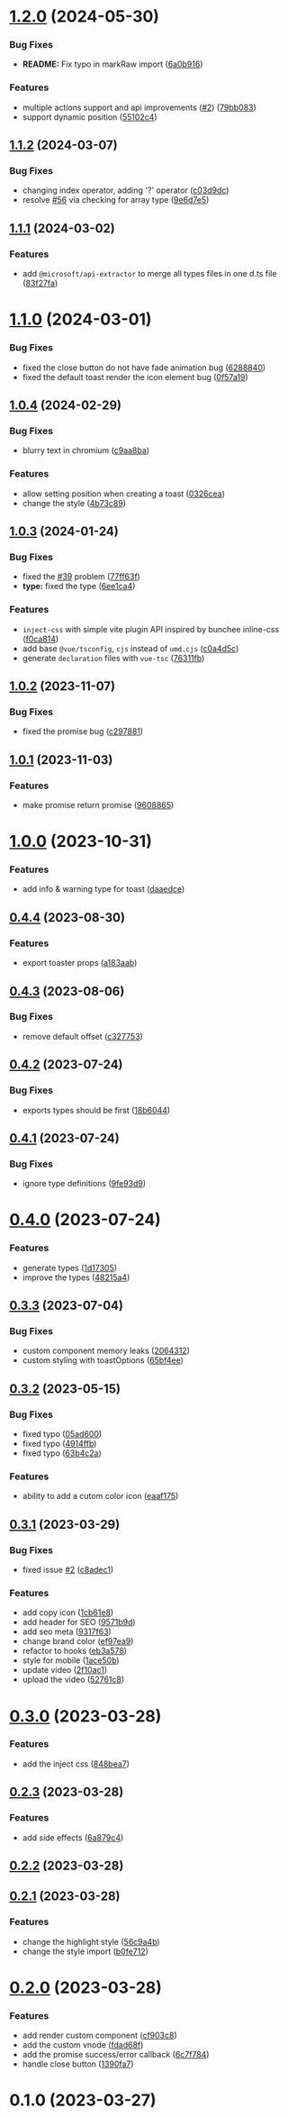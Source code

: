 # [1.2.0](https://github.com/mamahuhu-io/vue-sonner/compare/v1.1.2...v1.2.0) (2024-05-30)


### Bug Fixes

* **README:** Fix typo in markRaw import ([6a0b916](https://github.com/mamahuhu-io/vue-sonner/commit/6a0b916ad702162cb4c081df04f9ceac5edfe96f))


### Features

* multiple actions support and api improvements ([#2](https://github.com/mamahuhu-io/vue-sonner/issues/2)) ([79bb083](https://github.com/mamahuhu-io/vue-sonner/commit/79bb083a35c07a41fb045f2e8e2c92c7739f0a56))
* support dynamic position ([55102c4](https://github.com/mamahuhu-io/vue-sonner/commit/55102c46942ae86f9b6f7ec46f6ade9484cdb8e2))



## [1.1.2](https://github.com/mamahuhu-io/vue-sonner/compare/v1.1.1...v1.1.2) (2024-03-07)


### Bug Fixes

* changing index operator, adding '?' operator ([c03d9dc](https://github.com/mamahuhu-io/vue-sonner/commit/c03d9dc4f57402e8666001fd2c076353387a37aa))
* resolve [#56](https://github.com/mamahuhu-io/vue-sonner/issues/56) via checking for array type ([9e6d7e5](https://github.com/mamahuhu-io/vue-sonner/commit/9e6d7e52d028c0fa64a9ba05a89f9558526e4e71))



## [1.1.1](https://github.com/mamahuhu-io/vue-sonner/compare/v1.1.0...v1.1.1) (2024-03-02)


### Features

* add `@microsoft/api-extractor` to merge all types files in one d.ts file ([83f27fa](https://github.com/mamahuhu-io/vue-sonner/commit/83f27fa5150d681d330671df038c31b55517ce80))



# [1.1.0](https://github.com/mamahuhu-io/vue-sonner/compare/v1.0.4...v1.1.0) (2024-03-01)


### Bug Fixes

* fixed the close button do not have fade animation bug ([6288840](https://github.com/mamahuhu-io/vue-sonner/commit/6288840e2b0c33fa744f2cba3d42b342c00c250e))
* fixed the default toast render the icon element bug ([0f57a19](https://github.com/mamahuhu-io/vue-sonner/commit/0f57a19a44a9d090173d1039acd7cfebd423f8ef))



## [1.0.4](https://github.com/mamahuhu-io/vue-sonner/compare/v1.0.3...v1.0.4) (2024-02-29)


### Bug Fixes

* blurry text in chromium ([c9aa8ba](https://github.com/mamahuhu-io/vue-sonner/commit/c9aa8ba50c425412ff159eda2788dff49c1ea683))


### Features

* allow setting position when creating a toast ([0326cea](https://github.com/mamahuhu-io/vue-sonner/commit/0326ceaefac7e26643bff2d2825f79bbfbde1269))
* change the style ([4b73c89](https://github.com/mamahuhu-io/vue-sonner/commit/4b73c896840b27999fd0eb33cbe32a7ef0349f85))



## [1.0.3](https://github.com/mamahuhu-io/vue-sonner/compare/v1.0.2...v1.0.3) (2024-01-24)


### Bug Fixes

* fixed the [#39](https://github.com/mamahuhu-io/vue-sonner/issues/39) problem ([77ff63f](https://github.com/mamahuhu-io/vue-sonner/commit/77ff63f221652b48290acf1516bc093f17faf719))
* **type:** fixed the type ([6ee1ca4](https://github.com/mamahuhu-io/vue-sonner/commit/6ee1ca42f7104f40d0c2524fd27659c4bea5a607))


### Features

* `inject-css` with simple vite plugin API inspired by bunchee inline-css ([f0ca814](https://github.com/mamahuhu-io/vue-sonner/commit/f0ca814f061a5592384309ef6339f1a319370e5a))
* add base `@vue/tsconfig`, `cjs` instead of `umd.cjs` ([c0a4d5c](https://github.com/mamahuhu-io/vue-sonner/commit/c0a4d5ceffaf726a0414b2100a7a472b8b871eea))
* generate `declaration` files with `vue-tsc` ([76311fb](https://github.com/mamahuhu-io/vue-sonner/commit/76311fb76d8c7d883ae5f99aa7b017a1865b8358))



## [1.0.2](https://github.com/mamahuhu-io/vue-sonner/compare/v1.0.1...v1.0.2) (2023-11-07)


### Bug Fixes

* fixed the promise bug ([c297881](https://github.com/mamahuhu-io/vue-sonner/commit/c297881bcbe28e20f5714038c9a75419609a7ab6))



## [1.0.1](https://github.com/mamahuhu-io/vue-sonner/compare/v1.0.0...v1.0.1) (2023-11-03)


### Features

* make promise return promise ([9608865](https://github.com/mamahuhu-io/vue-sonner/commit/9608865c852e8d50709f9842d29b08994081cb64))



# [1.0.0](https://github.com/mamahuhu-io/vue-sonner/compare/v0.4.4...v1.0.0) (2023-10-31)


### Features

* add info & warning type for toast ([daaedce](https://github.com/mamahuhu-io/vue-sonner/commit/daaedcec33921f79ba24952b3b7b644b02ab6591))



## [0.4.4](https://github.com/mamahuhu-io/vue-sonner/compare/v0.4.3...v0.4.4) (2023-08-30)


### Features

* export toaster props ([a183aab](https://github.com/mamahuhu-io/vue-sonner/commit/a183aaba9120e5e84845aff696231f0820dde985))



## [0.4.3](https://github.com/mamahuhu-io/vue-sonner/compare/v0.4.2...v0.4.3) (2023-08-06)


### Bug Fixes

* remove default offset ([c327753](https://github.com/mamahuhu-io/vue-sonner/commit/c327753a0f6da0700dbe17076ecc25cb8974412c))



## [0.4.2](https://github.com/mamahuhu-io/vue-sonner/compare/v0.4.1...v0.4.2) (2023-07-24)


### Bug Fixes

* exports types should be first ([18b6044](https://github.com/mamahuhu-io/vue-sonner/commit/18b6044d10715169d52cb12e2f1e6b7082314d1d))



## [0.4.1](https://github.com/mamahuhu-io/vue-sonner/compare/v0.4.0...v0.4.1) (2023-07-24)


### Bug Fixes

* ignore type definitions ([9fe93d9](https://github.com/mamahuhu-io/vue-sonner/commit/9fe93d9f2a46e6908662b8da7245cd183771a799))



# [0.4.0](https://github.com/mamahuhu-io/vue-sonner/compare/v0.3.3...v0.4.0) (2023-07-24)


### Features

* generate types ([1d17305](https://github.com/mamahuhu-io/vue-sonner/commit/1d17305a7e0eadf1682442dd2378b5ef3a940918))
* improve the types ([48215a4](https://github.com/mamahuhu-io/vue-sonner/commit/48215a4aaaeb77e10cef1c7da28da4262951bf1e))



## [0.3.3](https://github.com/mamahuhu-io/vue-sonner/compare/v0.3.2...v0.3.3) (2023-07-04)


### Bug Fixes

* custom component memory leaks ([2064312](https://github.com/mamahuhu-io/vue-sonner/commit/2064312e26f9bad0d8a42ff2abe3bcb6caa3bf66))
* custom styling with toastOptions ([65bf4ee](https://github.com/mamahuhu-io/vue-sonner/commit/65bf4ee94be5e8e474e9013d96c9f1ca2e1a8e47))



## [0.3.2](https://github.com/mamahuhu-io/vue-sonner/compare/v0.3.1...v0.3.2) (2023-05-15)


### Bug Fixes

* fixed typo ([05ad600](https://github.com/mamahuhu-io/vue-sonner/commit/05ad60021d88647d0ebdcf13b2afcad5a654713a))
* fixed typo ([4914ffb](https://github.com/mamahuhu-io/vue-sonner/commit/4914ffbd67fef8e52a73e2e3e86bfcee015749f6))
* fixed typo ([63b4c2a](https://github.com/mamahuhu-io/vue-sonner/commit/63b4c2af1fc203d71bb8249ad320e7fc8d8f9346))


### Features

* ability to add a cutom color icon ([eaaf175](https://github.com/mamahuhu-io/vue-sonner/commit/eaaf1759db6b5b3f2addfda4b80db47fc51b1b19))



## [0.3.1](https://github.com/mamahuhu-io/vue-sonner/compare/v0.3.0...v0.3.1) (2023-03-29)


### Bug Fixes

* fixed issue [#2](https://github.com/mamahuhu-io/vue-sonner/issues/2) ([c8adec1](https://github.com/mamahuhu-io/vue-sonner/commit/c8adec18ba44629b367056385b071d6eb0a7fc37))


### Features

* add copy icon ([1cb61e8](https://github.com/mamahuhu-io/vue-sonner/commit/1cb61e848baa4718c3989578720efc5e6fead1c6))
* add header for SEO ([9571b9d](https://github.com/mamahuhu-io/vue-sonner/commit/9571b9d1fddfe201b716b1b968fe88fc5d8235b3))
* add seo meta ([9317f63](https://github.com/mamahuhu-io/vue-sonner/commit/9317f63dd905959e83e1ead320b043ec1047471a))
* change brand color ([ef97ea9](https://github.com/mamahuhu-io/vue-sonner/commit/ef97ea9af2759600016ac49214aa640c49658514))
* refactor to hooks ([eb3a578](https://github.com/mamahuhu-io/vue-sonner/commit/eb3a578d9c3de8a3f4b452598e95ac3228d72242))
* style for mobile ([1ace50b](https://github.com/mamahuhu-io/vue-sonner/commit/1ace50b5d6e6f975f0283927eb84bb67b88deab1))
* update video ([2f10ac1](https://github.com/mamahuhu-io/vue-sonner/commit/2f10ac18c52c68d50a81934a628a8dc1aa97f5eb))
* upload the video ([52761c8](https://github.com/mamahuhu-io/vue-sonner/commit/52761c8bec7808191a3a29b59ef111710e042905))



# [0.3.0](https://github.com/mamahuhu-io/vue-sonner/compare/v0.2.3...v0.3.0) (2023-03-28)


### Features

* add the inject css ([848bea7](https://github.com/mamahuhu-io/vue-sonner/commit/848bea7f668cd290217353937fca955ce403546a))



## [0.2.3](https://github.com/mamahuhu-io/vue-sonner/compare/v0.2.2...v0.2.3) (2023-03-28)


### Features

* add side effects ([6a879c4](https://github.com/mamahuhu-io/vue-sonner/commit/6a879c447b42a2314c27757c02602ee30cc5a8bf))



## [0.2.2](https://github.com/mamahuhu-io/vue-sonner/compare/v0.2.1...v0.2.2) (2023-03-28)



## [0.2.1](https://github.com/mamahuhu-io/vue-sonner/compare/v0.2.0...v0.2.1) (2023-03-28)


### Features

* change the highlight style ([56c9a4b](https://github.com/mamahuhu-io/vue-sonner/commit/56c9a4b6ffae59e6dcc7f79ad4c4238cd1702fb5))
* change the style import ([b0fe712](https://github.com/mamahuhu-io/vue-sonner/commit/b0fe71258bb831b6cca6e930cb7266a43c2e6188))



# [0.2.0](https://github.com/mamahuhu-io/vue-sonner/compare/v0.1.0...v0.2.0) (2023-03-28)


### Features

* add render custom component ([cf903c8](https://github.com/mamahuhu-io/vue-sonner/commit/cf903c82804dd97d6763f32781b30b932a74976c))
* add the custom vnode ([fdad68f](https://github.com/mamahuhu-io/vue-sonner/commit/fdad68f4a0e53adb212023c8ad2ac1265126713f))
* add the promise success/error callback ([6c7f784](https://github.com/mamahuhu-io/vue-sonner/commit/6c7f784fd2dcb896224816ad4fca78394f8f6631))
* handle close button ([1390fa7](https://github.com/mamahuhu-io/vue-sonner/commit/1390fa789d0d29e3f3cb2e3cd2787a0d46eda19a))



# 0.1.0 (2023-03-27)



